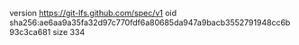 version https://git-lfs.github.com/spec/v1
oid sha256:ae6aa9a35fa32d97c770fdf6a80685da947a9bacb3552791948cc6b93c3ca681
size 334
